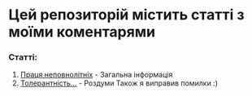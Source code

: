 ﻿# Цей репозиторій містить статті з моїми коментарями
### Статті:
1. [Праця неповнолітніх](article1.txt) - Загальна інформація 
2. [Толерантність...](article2.txt) - Роздуми
Також я виправив помилки :)